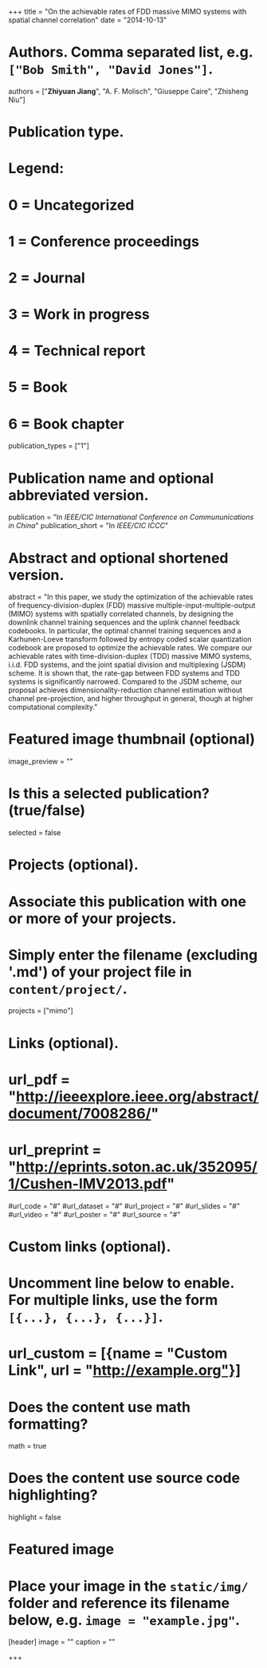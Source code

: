 +++
title = "On the achievable rates of FDD massive MIMO systems with spatial channel correlation"
date = "2014-10-13"

# Authors. Comma separated list, e.g. `["Bob Smith", "David Jones"]`.
authors = ["**Zhiyuan Jiang**", "A. F. Molisch", "Giuseppe Caire", "Zhisheng Niu"]

# Publication type.
# Legend:
# 0 = Uncategorized
# 1 = Conference proceedings
# 2 = Journal
# 3 = Work in progress
# 4 = Technical report
# 5 = Book
# 6 = Book chapter
publication_types = ["1"]

# Publication name and optional abbreviated version.
publication = "In *IEEE/CIC International Conference on Commununications in China*"
publication_short = "In *IEEE/CIC ICCC*"

# Abstract and optional shortened version.
abstract = "In this paper, we study the optimization of the achievable rates of frequency-division-duplex (FDD) massive multiple-input-multiple-output (MIMO) systems with spatially correlated channels, by designing the downlink channel training sequences and the uplink channel feedback codebooks. In particular, the optimal channel training sequences and a Karhunen-Loeve transform followed by entropy coded scalar quantization codebook are proposed to optimize the achievable rates. We compare our achievable rates with time-division-duplex (TDD) massive MIMO systems, i.i.d. FDD systems, and the joint spatial division and multiplexing (JSDM) scheme. It is shown that, the rate-gap between FDD systems and TDD systems is significantly narrowed. Compared to the JSDM scheme, our proposal achieves dimensionality-reduction channel estimation without channel pre-projection, and higher throughput in general, though at higher computational complexity."

# Featured image thumbnail (optional)
image_preview = ""

# Is this a selected publication? (true/false)
selected = false

# Projects (optional).
#   Associate this publication with one or more of your projects.
#   Simply enter the filename (excluding '.md') of your project file in `content/project/`.
projects = ["mimo"]

# Links (optional).
# url_pdf = "http://ieeexplore.ieee.org/abstract/document/7008286/"
# url_preprint = "http://eprints.soton.ac.uk/352095/1/Cushen-IMV2013.pdf"
#url_code = "#"
#url_dataset = "#"
#url_project = "#"
#url_slides = "#"
#url_video = "#"
#url_poster = "#"
#url_source = "#"

# Custom links (optional).
#   Uncomment line below to enable. For multiple links, use the form `[{...}, {...}, {...}]`.
# url_custom = [{name = "Custom Link", url = "http://example.org"}]

# Does the content use math formatting?
math = true

# Does the content use source code highlighting?
highlight = false

# Featured image
# Place your image in the `static/img/` folder and reference its filename below, e.g. `image = "example.jpg"`.
[header]
image = ""
caption = ""

+++

